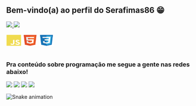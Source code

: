 ## Bem-vindo(a) ao perfil do Serafimas86 😁

 <div>
  <a href="https://github.com/Serafimas86">
   <a href="https://github.com/Serafimas86">
   <img height="180em" src="https://github-readme-stats.vercel.app/api?username=Serafimas86&show_icons=true&theme=tokyonight&include_all_commits=true&count_private=true"/>
   <img height="180em" src="https://github-readme-stats.vercel.app/api/top-langs/?username=Serafimas86&layout=compact&langs_count=6&theme=dark"/>
  </a>

</div>
<div style="display: inline_block"><br>
  <img align="center" alt="Js" height="30" width="40" src="https://raw.githubusercontent.com/devicons/devicon/master/icons/javascript/javascript-plain.svg">
  <img align="center" alt="HTML" height="30" width="40" src="https://raw.githubusercontent.com/devicons/devicon/master/icons/html5/html5-original.svg">
  <img align="center" alt="CSS" height="30" width="40" src="https://raw.githubusercontent.com/devicons/devicon/master/icons/css3/css3-original.svg">
</div>
 
 <br>
 
  ### Pra conteúdo sobre programação me segue a gente nas redes abaixo!
 
<div> 
  <a href=><img src="https://img.shields.io/badge/-Instagram-%23E4405F?style=for-the-badge&logo=instagram&logoColor=white" target="_blank"></a>
 <a href=><img src="https://img.shields.io/badge/Discord-7289DA?style=for-the-badge&logo=discord&logoColor=white" target="_blank"></a> 
  <a href=><img src="https://img.shields.io/badge/-Gmail-%23333?style=for-the-badge&logo=gmail&logoColor=white" target="_blank"></a>
  <a href=target="_blank"><img src="https://img.shields.io/badge/-LinkedIn-%230077B5?style=for-the-badge&logo=linkedin&logoColor=white" target="_blank"></a> 
 
  ![Snake animation](https://github.com/Serafimas86/Serafimas86/blob/output/github-contribution-grid-snake.svg)
</div>
